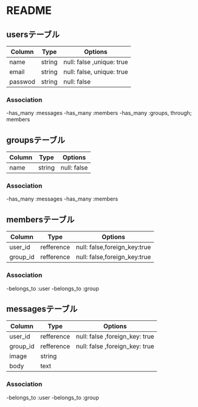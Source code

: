 # README
## usersテーブル
|Column|Type|Options|
|------|----|-------|
|name|string|null: false ,unique: true|
|email|string|null: false, unique: true|
|passwod|string|null: false|
### Association
-has_many :messages
-has_many :members
-has_many :groups, through; members
## groupsテーブル
|Column|Type|Options|
|------|----|-------|
|name|string|null: false|
### Association
-has_many :messages
-has_many :members
## membersテーブル
|Column|Type|Options|
|------|----|-------|
|user_id|refference|null: false,foreign_key:true|
|group_id|refference|null: false,foreign_key:true|
### Association
-belongs_to :user
-belongs_to :group
## messagesテーブル
|Column|Type|Options|
|------|----|-------|
|user_id|refference|null: false ,foreign_key: true|
|group_id|refference|null: false ,foreign_key: true|
|image|string||
|body|text||
### Association
-belongs_to :user
-belongs_to :group
